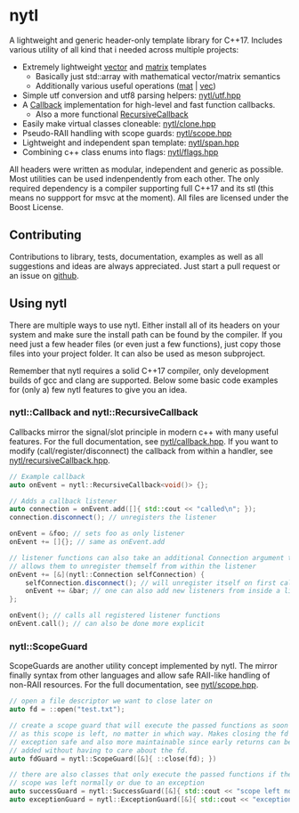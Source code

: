 # nytl

A lightweight and generic header-only template library for C++17.
Includes various utility of all kind that i needed across multiple projects:

- Extremely lightweight [vector](nytl/vec.hpp) and [matrix](nytl/mat.hpp) templates
	- Basically just std::array with mathematical vector/matrix semantics
	- Additionally various useful operations ([mat](nytl/matOps.hpp) | [vec](nytl/vecOps.hpp))
- Simple utf conversion and utf8 parsing helpers: [nytl/utf.hpp](nytl/utf.hpp)
- A [Callback](nytl/callback.hpp) implementation for high-level and fast function callbacks.
	- Also a more functional [RecursiveCallback](nytl/recursiveCallback.hpp)
- Easily make virtual classes cloneable: [nytl/clone.hpp](nytl/clone.hpp)
- Pseudo-RAII handling with scope guards: [nytl/scope.hpp](nytl/scope.hpp)
- Lightweight and independent span template: [nytl/span.hpp](nytl/span.hpp)
- Combining c++ class enums into flags: [nytl/flags.hpp](nytl/flags.hpp)

All headers were written as modular, independent and generic as possible. Most
utilities can be used indenpendently from each other. The only required
dependency is a compiler supporting full C++17 and its stl (this means no suppport
for msvc at the moment).
All files are licensed under the Boost License.

## Contributing

Contributions to library, tests, documentation, examples as well as
all suggestions and ideas are always appreciated.
Just start a pull request or an issue on [github](https://github.com/nyorain/nytl).

## Using nytl

There are multiple ways to use nytl. Either install all of its headers on your system and make
sure the install path can be found by the compiler.
If you need just a few header files (or even just a few functions), just copy those files into
your project folder.
It can also be used as meson subproject.

Remember that nytl requires a solid C++17 compiler, only development builds of gcc and clang
are supported.
Below some basic code examples for (only a) few nytl features to give you an idea.

### nytl::Callback and nytl::RecursiveCallback

Callbacks mirror the signal/slot principle in modern c++ with many useful features.
For the full documentation, see [nytl/callback.hpp](nytl/callback.hpp).
If you want to modify (call/register/disconnect) the callback from
within a handler, see [nytl/recursiveCallback.hpp](nytl/recursiveCallback.hpp).

```cpp
// Example callback
auto onEvent = nytl::RecursiveCallback<void()> {};

// Adds a callback listener
auto connection = onEvent.add([]{ std::cout << "called\n"; });
connection.disconnect(); // unregisters the listener

onEvent = &foo; // sets foo as only listener
onEvent += []{}; // same as onEvent.add

// listener functions can also take an additional Connection argument that
// allows them to unregister themself from within the listener
onEvent += [&](nytl::Connection selfConnection) {
	selfConnection.disconnect(); // will unregister itself on first call
	onEvent += &bar; // one can also add new listeners from inside a listener
};

onEvent(); // calls all registered listener functions
onEvent.call(); // can also be done more explicit
```

### nytl::ScopeGuard

ScopeGuards are another utility concept implemented by nytl. The mirror finally syntax from
other languages and allow safe RAII-like handling of non-RAII resources.
For the full documentation, see [nytl/scope.hpp](nytl/scope.hpp).

```cpp
// open a file descriptor we want to close later on
auto fd = ::open("test.txt");

// create a scope guard that will execute the passed functions as soon
// as this scope is left, no matter in which way. Makes closing the fd
// exception safe and also more maintainable since early returns can be
// added without having to care about the fd.
auto fdGuard = nytl::ScopeGuard([&]{ ::close(fd); })

// there are also classes that only execute the passed functions if the
// scope was left normally or due to an exception
auto successGuard = nytl::SuccessGuard([&]{ std::cout << "scope left normally\n"; });
auto exceptionGuard = nytl::ExceptionGuard([&]{ std::cout << "exception thrown\n"; });
```
